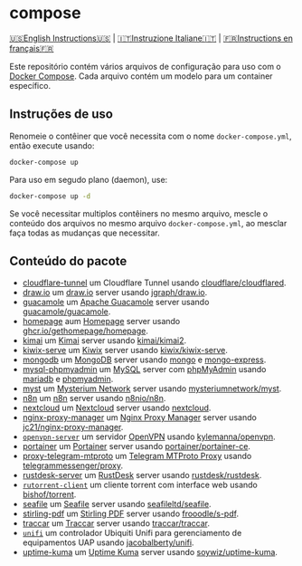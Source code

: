 # compose

[🇺🇸English Instructions🇺🇸](README.md) | [🇮🇹Instruzione Italiane🇮🇹](LEGGIMI.md) | [🇫🇷Instructions en français🇫🇷](LISEZ-MOI.md)

Este repositório contém vários arquivos de configuração para uso com o [Docker Compose]. Cada arquivo contém um modelo para um container específico.

## Instruções de uso

Renomeie o contêiner que você necessita com o nome `docker-compose.yml`, então execute usando:

```bash
docker-compose up
```

Para uso em segudo plano (daemon), use:

```bash
docker-compose up -d
```

Se você necessitar multiplos contêiners no mesmo arquivo, mescle o conteúdo dos arquivos no mesmo arquivo `docker-compose.yml`, ao mesclar faça todas as mudanças que necessitar.

## Conteúdo do pacote

* [cloudflare-tunnel](cloudflare-tunnel/docker-compose.yml) um Cloudflare Tunnel usando [cloudflare/cloudflared](https://hub.docker.com/r/cloudflare/cloudflared).
* [draw.io](draw.io/docker-compose.yml) um [draw.io](https://draw.io) server usando [jgraph/draw.io](https://hub.docker.com/r/jgraph/drawio).
* [guacamole](guacamole/docker-compose.yml) um [Apache Guacamole](https://guacamole.apache.org/) server usando [guacamole/guacamole](https://hub.docker.com/r/guacamole/guacamole).
* [homepage](homepage/docker-compose.yml) aum [Homepage](https://gethomepage.dev/latest/) server usando [ghcr.io/gethomepage/homepage](https://ghcr.io/gethomepage/homepage).
* [kimai](kimai/docker-compose.yml) um [Kimai](https://www.kimai.org/) server usando [kimai/kimai2](https://hub.docker.com/r/kimai/kimai2).
* [kiwix-serve](kiwix-serve/docker-compose.yml) um [Kiwix](https://wiki.kiwix.org/wiki/Kiwix-serve) server usando [kiwix/kiwix-serve](https://github.com/kiwix/kiwix-tools/pkgs/container/kiwix-serve).
* [mongodb](mongodb/docker-compose.yml) um [MongoDB](https://www.mongodb.com/) server usando [mongo](https://hub.docker.com/_/mongo) e [mongo-express](https://hub.docker.com/_/mongo-express).
* [mysql-phpmyadmin](mysql-phpmyadmin/docker-compose.yml) um [MySQL](https://www.mysql.com/) server com [phpMyAdmin](https://www.phpmyadmin.net/) usando [mariadb](https://hub.docker.com/_/mariadb) e [phpmyadmin](https://hub.docker.com/_/phpmyadmin).
* [myst](myst/docker-compose.yml) um [Mysterium Network](https://www.mysterium.network/) server usando [mysteriumnetwork/myst](https://hub.docker.com/r/mysteriumnetwork/myst).
* [n8n](n8n/docker-compose.yml) um [n8n](https://n8n.io/) server usando [n8nio/n8n](https://hub.docker.com/r/n8nio/n8n).
* [nextcloud](nextcloud/docker-compose.yml) um [Nextcloud](https://nextcloud.com/) server usando [nextcloud](https://hub.docker.com/_/nextcloud).
* [nginx-proxy-manager](nginx-proxy-manager/docker-compose.yml) um [Nginx Proxy Manager](https://nginxproxymanager.com/) server usando [jc21/nginx-proxy-manager](https://hub.docker.com/r/jc21/nginx-proxy-manager).
* [`openvpn-server`](openvpn-server/docker-compose.yml) um servidor [OpenVPN] usando [kylemanna/openvpn].
* [portainer](portainer/docker-compose.yml) um [Portainer](https://www.portainer.io/) server usando [portainer/portainer-ce](https://hub.docker.com/r/portainer/portainer-ce).
* [proxy-telegram-mtproto](proxy-telegram-mtproto/docker-compose.yml) um [Telegram MTProto Proxy](https://github.com/TelegramMessenger/MTProxy) usando [telegrammessenger/proxy](https://hub.docker.com/r/telegrammessenger/proxy).
* [rustdesk-server](rustdesk-server/docker-compose.yml) um [RustDesk](https://rustdesk.com/) server usando [rustdesk/rustdesk](https://hub.docker.com/r/rustdesk/rustdesk-server).
* [`rutorrent-client`](rutorrent-client/docker-compose.yml) um cliente torrent com interface web usando [bishof/torrent].
* [seafile](seafile/docker-compose.yml) um [Seafile](https://www.seafile.com/en/home/) server usando [seafileltd/seafile](https://hub.docker.com/r/seafileltd/seafile).
* [stirling-pdf](stirling-pdf/docker-compose.yml) um [Stirling PDF](https://stirlingtools.com/) server usando [frooodle/s-pdf](https://hub.docker.com/r/frooodle/s-pdf).
* [traccar](traccar/docker-compose.yml) um [Traccar](https://www.traccar.org/) server usando [traccar/traccar](https://hub.docker.com/r/traccar/traccar).
* [`unifi`](unifi/docker-compose.yml) um controlador Ubiquiti Unifi para gerenciamento de equipamentos UAP usando [jacobalberty/unifi].
* [uptime-kuma](uptime-kuma/docker-compose.yml) um [Uptime Kuma](https://uptime.kuma.pet/) server usando [soywiz/uptime-kuma](https://hub.docker.com/r/louislam/uptime-kuma).

[Docker Compose]: https://docs.docker.com/compose/
[OpenVPN]: https://openvpn.net/
[bishof/torrent]: https://hub.docker.com/r/bishof/torrent
[jacobalberty/unifi]: https://hub.docker.com/r/jacobalberty/unifi
[kylemanna/openvpn]: https://hub.docker.com/r/kylemanna/openvpn
